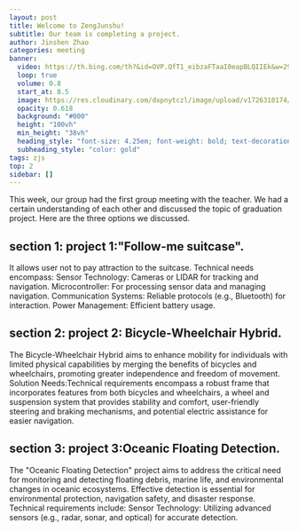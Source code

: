 ```yaml
---
layout: post
title: Welcome to ZengJunshu!
subtitle: Our team is completing a project.
author: Jinshen Zhao
categories: meeting
banner:
  video: https://th.bing.com/th?&id=OVP.QfT1_eibzaFTaaI0eapBLQIIEk&w=296&h=165&c=7&pid=2.1&rs=1
  loop: true
  volume: 0.8
  start_at: 8.5
  image: https://res.cloudinary.com/dxpnytczl/image/upload/v1726310174/c05z06ofaocsbvzzbaq3.jpg
  opacity: 0.618
  background: "#000"
  height: "100vh"
  min_height: "38vh"
  heading_style: "font-size: 4.25em; font-weight: bold; text-decoration: underline"
  subheading_style: "color: gold"
tags: zjs
top: 2
sidebar: []
---
```


This week, our group had the first group meeting with the teacher. We had a certain understanding of each other and discussed the topic of graduation project. Here are the three options we discussed.
## section 1: project 1:"Follow-me suitcase".

It allows user not to pay attraction to the suitcase.  Technical needs encompass: Sensor Technology: Cameras or LIDAR for tracking and navigation.  Microcontroller: For processing sensor data and managing navigation.  Communication Systems: Reliable protocols (e.g., Bluetooth) for interaction.  Power Management: Efficient battery usage.

## section 2: project 2: Bicycle-Wheelchair Hybrid.

The Bicycle-Wheelchair Hybrid aims to enhance mobility for individuals with limited physical capabilities by merging the benefits of bicycles and wheelchairs, promoting greater independence and freedom of movement.   Solution Needs:Technical requirements encompass a robust frame that incorporates features from both bicycles and wheelchairs, a wheel and suspension system that provides stability and comfort, user-friendly steering and braking mechanisms, and potential electric assistance for easier navigation.

## section 3: project 3:Oceanic Floating Detection.

The "Oceanic Floating Detection" project aims to address the critical need for monitoring and detecting floating debris, marine life, and environmental changes in oceanic ecosystems.   Effective detection is essential for environmental protection, navigation safety, and disaster response.   Technical requirements include: Sensor Technology: Utilizing advanced sensors (e.g., radar, sonar, and optical) for accurate detection.
